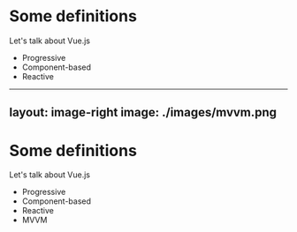 # Some definitions
Let's talk about Vue.js

<v-clicks>

- Progressive
- Component-based
- Reactive

</v-clicks>

---
layout: image-right
image: ./images/mvvm.png
---

# Some definitions
Let's talk about Vue.js

- Progressive
- Component-based
- Reactive
- MVVM
